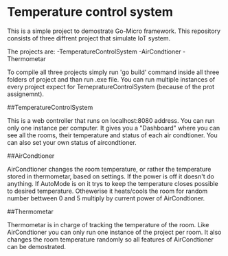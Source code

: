 # Temperature control system

This is a simple project to demostrate Go-Micro framework. This repository consists of three diffrent project that simulate IoT system.

The projects are:
    -TemperatureControlSystem
    -AirCondtioner
    -Thermometar


To compile all three projects simply run 'go build' command inside all three folders of project and than run .exe file. You can run multiple instances of every project expect for TemepratureControlSystem (because of the prot assignemnt).

##TemperatureControlSystem

This is a web controller that runs on localhost:8080 address. You can run only one instance per computer. It gives you a  "Dashboard" where you can see all the rooms, their temperature and status of each air condtioner. You can also set your own status of aircondtioner.

##AirCondtioner

AirCondtioner changes the room temperature, or rather the temperature stored in thermometar, based on settings. If the power is off it doesn't do anything. If AutoMode is on it trys to keep the temperature closes possible to desired temperature. Othewerise it heats/cools the room for random number bettween 0 and 5 multiply by current power of AirCondtioner.

##Thermometar

Thermometar is in charge of tracking the temperature of the room. Like AirCondtioner you can only run one instance of the project per room. It also changes the room temperature randomly so all features of AirCondtioner can be demostrated.
